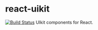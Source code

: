# react-uikit
[![Build Status](https://travis-ci.com/ompmega/react-uikit.svg?branch=master)](https://travis-ci.com/ompmega/react-uikit)
UIkit components for React.

